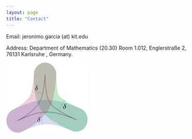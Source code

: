 ```yaml
---
layout: page
title: "Contact"
---
```


Email: jeronimo.garcia (at) kit.edu

Address: Department of Mathematics (20.30) Room 1.012, Englerstraße 2, 76131 Karlsruhe , Germany.

<!--[Institutional website]( https://www.math.kit.edu/iag2/~garcia/en)-->

<img src="/Thin.png" width="220" height="190"> 
